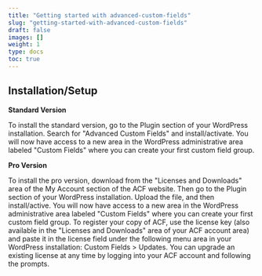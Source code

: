 ```yaml
---
title: "Getting started with advanced-custom-fields"
slug: "getting-started-with-advanced-custom-fields"
draft: false
images: []
weight: 1
type: docs
toc: true
---
```


## Installation/Setup
**Standard Version**

To install the standard version, go to the Plugin section of your WordPress installation. Search for "Advanced Custom Fields" and install/activate. You will now have access to a new area in the WordPress administrative area labeled "Custom Fields" where you can create your first custom field group.

**Pro Version**

To install the pro version, download from the "Licenses and Downloads" area of the My Account section of the ACF website. Then go to the Plugin section of your WordPress installation. Upload the file, and then install/active. You will now have access to a new area in the WordPress administrative area labeled "Custom Fields" where you can create your first custom field group. To register your copy of ACF, use the license key (also available in the "Licenses and Downloads" area of your ACF account area) and paste it in the license field under the following menu area in your WordPress installation: Custom Fields > Updates. You can upgrade an existing license at any time by logging into your ACF account and following the prompts.



